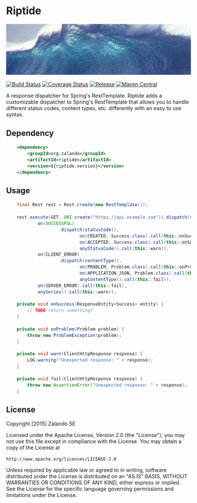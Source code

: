 # Riptide

[![Tidal wave](docs/wave.jpg)](http://pixabay.com/en/wave-water-sea-tsunami-giant-wave-11061/)

[![Build Status](https://img.shields.io/travis/zalando/riptide.svg)](https://travis-ci.org/zalando/riptide)
[![Coverage Status](https://img.shields.io/coveralls/zalando/riptide.svg)](https://coveralls.io/r/zalando/riptide)
[![Release](https://img.shields.io/github/release/zalando/riptide.svg)](https://github.com/zalando/riptide/releases)
[![Maven Central](https://img.shields.io/maven-central/v/org.zalando/riptide.svg)](https://maven-badges.herokuapp.com/maven-central/org.zalando/riptide)

A response dispatcher for Spring's RestTemplate. Riptide adds a customizable dispatcher to
Spring's RestTemplate that allows you to handle different status codes, content types, etc.
differently with an easy to use syntax.

## Dependency

```xml
    <dependency>
        <groupId>org.zalando</groupId>
        <artifactId>riptide</artifactId>
        <version>${riptide.version}</version>
    </dependency>
```

## Usage

```java
    final Rest rest = Rest.create(new RestTemplate());

    rest.execute(GET, URI.create("https://api.example.com")).dispatch(series(),
            on(SUCCESSFUL)
                    .dispatch(statusCode(),
                            on(CREATED, Success.class).call(this::onSuccess),
                            on(ACCEPTED, Success.class).call(this::onSuccess),
                            anyStatusCode().call(this::warn)),
            on(CLIENT_ERROR)
                    .dispatch(contentType(),
                            on(PROBLEM, Problem.class).call(this::onProblem),
                            on(APPLICATION_JSON, Problem.class).call(this::onProblem),
                            anyContentType().call(this::fail)),
            on(SERVER_ERROR).call(this::fail),
            anySeries().call(this::warn));

    private void onSuccess(ResponseEntity<Success> entity) {
        // TODO return something?
    }

    private void onProblem(Problem problem) {
        throw new ProblemException(problem);
    }

    private void warn(ClientHttpResponse response) {
        LOG.warning("Unexpected response: " + response);
    }

    private void fail(ClientHttpResponse response) {
        throw new AssertionError("Unexpected response: " + response);
    }
```

## License

Copyright [2015] Zalando SE

Licensed under the Apache License, Version 2.0 (the "License");
you may not use this file except in compliance with the License.
You may obtain a copy of the License at

    http://www.apache.org/licenses/LICENSE-2.0

Unless required by applicable law or agreed to in writing, software
distributed under the License is distributed on an "AS IS" BASIS,
WITHOUT WARRANTIES OR CONDITIONS OF ANY KIND, either express or implied.
See the License for the specific language governing permissions and
limitations under the License.
